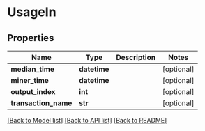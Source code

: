 # UsageIn

## Properties
Name | Type | Description | Notes
------------ | ------------- | ------------- | -------------
**median_time** | **datetime** |  | [optional] 
**miner_time** | **datetime** |  | [optional] 
**output_index** | **int** |  | [optional] 
**transaction_name** | **str** |  | [optional] 

[[Back to Model list]](../README.md#documentation-for-models) [[Back to API list]](../README.md#documentation-for-api-endpoints) [[Back to README]](../README.md)


